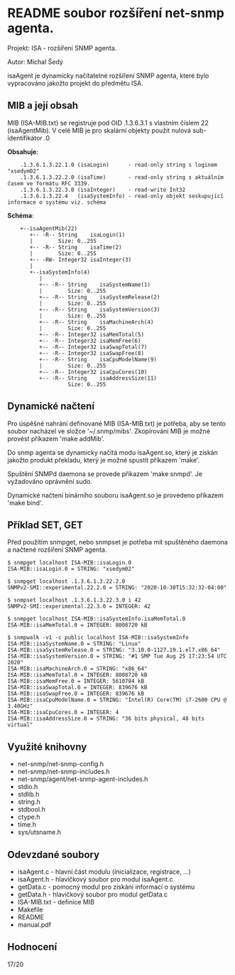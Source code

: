 # README soubor rozšíření net-snmp agenta.
Projekt: ISA - rozšíření SNMP agenta.

Autor: Michal Šedý <xsedym02>

isaAgent je dynamicky načítatelné rozšíření SNMP agenta, které
bylo vypracováno jakožto projekt do předmětu ISA.


## MIB a její obsah
MIB (ISA-MIB.txt) se registruje pod OID .1.3.6.3.1 s vlastním číslem 22 (isaAgentMib).
V celé MIB je pro skalární objekty použit nulová sub-identifikátor .0

**Obsahuje**:
```
	.1.3.6.1.3.22.1.0 (isaLogin)      - read-only string s loginem "xsedym02"
	.1.3.6.1.3.22.2.0 (isaTime)       - read-only string s aktuálním časem ve formátu RFC 3339.
	.1.3.6.1.3.22.3.0 (isaInteger)    - read-write Int32
	.1.3.6.1.3.22.4   (isaSystemInfo) - read-only objekt seskupující informace o systému viz. schéma
```

**Schéma**:
```
	+--isaAgentMib(22)
	   +-- -R-- String    isaLogin(1)
	   |        Size: 0..255
	   +-- -R-- String    isaTime(2)
	   |        Size: 0..255
	   +-- -RW- Integer32 isaInteger(3)
	   |
	   +--isaSystemInfo(4)
	      |
	      +-- -R-- String    isaSystemName(1)
	      |        Size: 0..255
	      +-- -R-- String    isaSystemRelease(2)
	      |        Size: 0..255
	      +-- -R-- String    isaSystemVersion(3)
	      |        Size: 0..255
	      +-- -R-- String    isaMachineArch(4)
	      |        Size: 0..255
	      +-- -R-- Integer32 isaMemTotal(5)
	      +-- -R-- Integer32 isaMemFree(6)
	      +-- -R-- Integer32 isaSwapTotal(7)
	      +-- -R-- Integer32 isaSwapFree(8)
	      +-- -R-- String    isaCpuModelName(9)
	      |        Size: 0..255
	      +-- -R-- Integer32 isaCpuCores(10)
	      +-- -R-- String    isaAddressSize(11)
	               Size: 0..255
```

## Dynamické načtení
Pro úspěšné nahráni definované MIB (ISA-MIB.txt) je potřeba, aby
se tento soubor nacházel ve složce '~/.snmp/mibs'. Zkopírování MIB
je možné provést příkazem 'make addMib'.

Do snmp agenta se dynamicky načítá modu isaAgent.so, který je
získán jakožto produkt překladu, který je možné spustit příkazem
'make'.

Spuštění SNMPd daemona se provede příkazem 'make snmpd'.
Je vyžadováno oprávnění sudo.

Dynamické načtení binárního souboru isaAgent.so je provedeno příkazem
'make bind'.


## Příklad SET, GET
Před použitím snmpget, nebo snmpset je potřeba mít spuštěného daemona
a načtené rozšíření SNMP agenta.

```
$ snmpget localhost ISA-MIB::isaLogin.0
ISA-MIB::isaLogin.0 = STRING: "xsedym02"
```
```
$ snmpget localhost .1.3.6.1.3.22.2.0
SNMPv2-SMI::experimental.22.2.0 = STRING: "2020-10-30T15:32:32-04:00"
```
```
$ snmpset localhost .1.3.6.1.3.22.3.0 i 42
SNMPv2-SMI::experimental.22.3.0 = INTEGER: 42
```
```
$ snmpget localhost ISA-MIB::isaSystemInfo.isaMemTotal.0
ISA-MIB::isaMemTotal.0 = INTEGER: 8008720 kB
```
```
$ snmpwalk -v1 -c public localhost ISA-MIB::isaSystemInfo
ISA-MIB::isaSystemName.0 = STRING: "Linux"
ISA-MIB::isaSystemRelease.0 = STRING: "3.10.0-1127.19.1.el7.x86_64"
ISA-MIB::isaSystemVersion.0 = STRING: "#1 SMP Tue Aug 25 17:23:54 UTC 2020"
ISA-MIB::isaMachineArch.0 = STRING: "x86_64"
ISA-MIB::isaMemTotal.0 = INTEGER: 8008720 kB
ISA-MIB::isaMemFree.0 = INTEGER: 5610784 kB
ISA-MIB::isaSwapTotal.0 = INTEGER: 839676 kB
ISA-MIB::isaSwapFree.0 = INTEGER: 839676 kB
ISA-MIB::isaCpuModelName.0 = STRING: "Intel(R) Core(TM) i7-2600 CPU @ 3.40GHz"
ISA-MIB::isaCpuCores.0 = INTEGER: 4
ISA-MIB::isaAddressSize.0 = STRING: "36 bits physical, 48 bits virtual"
```

## Využité knihovny
- net-snmp/net-snmp-config.h
- net-snmp/net-snmp-includes.h
- net-snmp/agent/net-snmp-agent-includes.h
- stdio.h
- stdlib.h
- string.h
- stdbool.h
- ctype.h
- time.h
- sys/utsname.h


## Odevzdané soubory
- isaAgent.c     - hlavní část modulu (inicializace, registrace, ...)
- isaAgent.h     - hlavičkový soubor pro modul isaAgent.c
- getData.c      - pomocný modul pro získání informací o systému
- getData.h      - hlavičkový soubor pro modul getData.c
- ISA-MIB.txt    - definice MIB
- Makefile
- README
- manual.pdf

## Hodnocení
17/20
